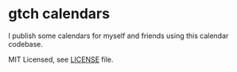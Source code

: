 # gtch calendars

I publish some calendars for myself and friends using this calendar codebase.

MIT Licensed, see [LICENSE](LICENSE) file.
